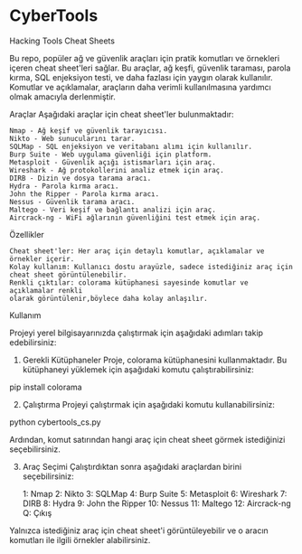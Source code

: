 # CyberTools
Hacking Tools Cheat Sheets

Bu repo, popüler ağ ve güvenlik araçları için pratik komutları ve örnekleri 
içeren cheat sheet'leri sağlar. Bu araçlar, ağ keşfi, güvenlik taraması, parola 
kırma, SQL enjeksiyon testi, ve daha fazlası için yaygın olarak kullanılır. 
Komutlar ve açıklamalar, araçların daha verimli kullanılmasına yardımcı olmak 
amacıyla derlenmiştir.

Araçlar
Aşağıdaki araçlar için cheat sheet'ler bulunmaktadır:

    Nmap - Ağ keşif ve güvenlik tarayıcısı.
    Nikto - Web sunucularını tarar.
    SQLMap - SQL enjeksiyon ve veritabanı alımı için kullanılır.
    Burp Suite - Web uygulama güvenliği için platform.
    Metasploit - Güvenlik açığı istismarları için araç.
    Wireshark - Ağ protokollerini analiz etmek için araç.
    DIRB - Dizin ve dosya tarama aracı.
    Hydra - Parola kırma aracı.
    John the Ripper - Parola kırma aracı.
    Nessus - Güvenlik tarama aracı.
    Maltego - Veri keşif ve bağlantı analizi için araç.
    Aircrack-ng - WiFi ağlarının güvenliğini test etmek için araç.

Özellikler

    Cheat sheet'ler: Her araç için detaylı komutlar, açıklamalar ve örnekler içerir.
    Kolay kullanım: Kullanıcı dostu arayüzle, sadece istediğiniz araç için 
    cheat sheet görüntülenebilir.
    Renkli çıktılar: colorama kütüphanesi sayesinde komutlar ve açıklamalar renkli 
    olarak görüntülenir,böylece daha kolay anlaşılır.

Kullanım

Projeyi yerel bilgisayarınızda çalıştırmak için aşağıdaki adımları
takip edebilirsiniz:

1. Gerekli Kütüphaneler
Proje, colorama kütüphanesini kullanmaktadır. Bu kütüphaneyi yüklemek için
aşağıdaki komutu çalıştırabilirsiniz:

pip install colorama

2. Çalıştırma
Projeyi çalıştırmak için aşağıdaki komutu kullanabilirsiniz:

python cybertools_cs.py

Ardından, komut satırından hangi araç için cheat sheet görmek
istediğinizi seçebilirsiniz.

3. Araç Seçimi
Çalıştırdıktan sonra aşağıdaki araçlardan birini seçebilirsiniz:

    1: Nmap
    2: Nikto
    3: SQLMap
    4: Burp Suite
    5: Metasploit
    6: Wireshark
    7: DIRB
    8: Hydra
    9: John the Ripper
    10: Nessus
    11: Maltego
    12: Aircrack-ng
    Q: Çıkış

Yalnızca istediğiniz araç için cheat sheet'i görüntüleyebilir
 ve o aracın komutları ile ilgili örnekler alabilirsiniz.
